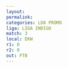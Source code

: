```yaml
---
layout: 
permalink: 
categories: LD6 PROMO
liga: LIGA INDIGO
match: 3
local: EKW
r1: 0
r2: 0
out: FTB
---
```

